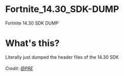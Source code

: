 # Fortnite_14.30_SDK-DUMP
Fortnite 14.30 SDK DUMP
# What's this?
Literally just dumped the header files of the 14.30 SDK
###### Credit: [@PRE](https://github.com/Vexidevlol)
